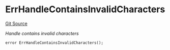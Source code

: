 # ErrHandleContainsInvalidCharacters
[Git Source](https://github.com/Crossbell-Box/Crossbell-Contracts/blob/7fb0a111be44c9c39adc514360ef463c6a04b62a/contracts/libraries/Error.sol)

*Handle contains invalid characters*


```solidity
error ErrHandleContainsInvalidCharacters();
```

